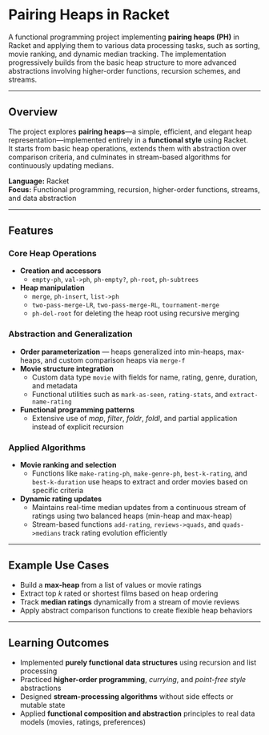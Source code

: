 # Pairing Heaps in Racket

A functional programming project implementing **pairing heaps (PH)** in Racket and applying them to various data processing tasks, such as sorting, movie ranking, and dynamic median tracking. The implementation progressively builds from the basic heap structure to more advanced abstractions involving higher-order functions, recursion schemes, and streams.

---

## Overview
The project explores **pairing heaps**—a simple, efficient, and elegant heap representation—implemented entirely in a **functional style** using Racket.  
It starts from basic heap operations, extends them with abstraction over comparison criteria, and culminates in stream-based algorithms for continuously updating medians.

**Language:** Racket  
**Focus:** Functional programming, recursion, higher-order functions, streams, and data abstraction  

---

## Features

### Core Heap Operations
- **Creation and accessors**
  - `empty-ph`, `val->ph`, `ph-empty?`, `ph-root`, `ph-subtrees`
- **Heap manipulation**
  - `merge`, `ph-insert`, `list->ph`
  - `two-pass-merge-LR`, `two-pass-merge-RL`, `tournament-merge`
  - `ph-del-root` for deleting the heap root using recursive merging

### Abstraction and Generalization
- **Order parameterization** — heaps generalized into min-heaps, max-heaps, and custom comparison heaps via `merge-f`
- **Movie structure integration**
  - Custom data type `movie` with fields for name, rating, genre, duration, and metadata
  - Functional utilities such as `mark-as-seen`, `rating-stats`, and `extract-name-rating`
- **Functional programming patterns**
  - Extensive use of *map*, *filter*, *foldr*, *foldl*, and partial application instead of explicit recursion

### Applied Algorithms
- **Movie ranking and selection**
  - Functions like `make-rating-ph`, `make-genre-ph`, `best-k-rating`, and `best-k-duration` use heaps to extract and order movies based on specific criteria
- **Dynamic rating updates**
  - Maintains real-time median updates from a continuous stream of ratings using two balanced heaps (min-heap and max-heap)
  - Stream-based functions `add-rating`, `reviews->quads`, and `quads->medians` track rating evolution efficiently

---

## Example Use Cases
- Build a **max-heap** from a list of values or movie ratings  
- Extract top *k* rated or shortest films based on heap ordering  
- Track **median ratings** dynamically from a stream of movie reviews  
- Apply abstract comparison functions to create flexible heap behaviors  

---

## Learning Outcomes
- Implemented **purely functional data structures** using recursion and list processing  
- Practiced **higher-order programming**, *currying*, and *point-free style* abstractions  
- Designed **stream-processing algorithms** without side effects or mutable state  
- Applied **functional composition and abstraction** principles to real data models (movies, ratings, preferences)  
